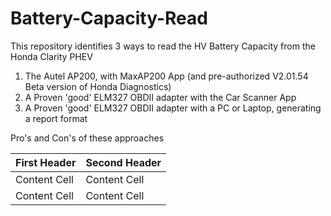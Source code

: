 # Battery-Capacity-Read
This repository identifies 3 ways to read the HV Battery Capacity from the Honda Clarity PHEV

1.  The Autel AP200, with MaxAP200 App (and pre-authorized V2.01.54 Beta version of Honda Diagnostics)
2.  A Proven 'good' ELM327 OBDII adapter with the Car Scanner App
3.  A Proven 'good' ELM327 OBDII adapter with a PC or Laptop, generating a report format

Pro's and Con's of these approaches

| First Header  | Second Header |
| ------------- | ------------- |
| Content Cell  | Content Cell  |
| Content Cell  | Content Cell  |
